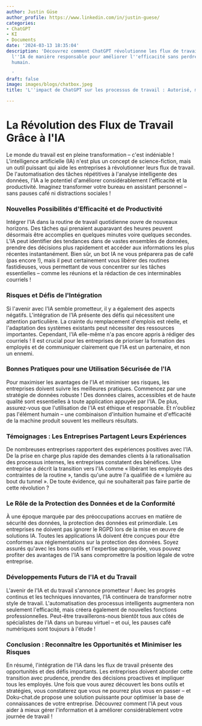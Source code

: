 ```yaml
---
author: Justin Güse
author_profile: https://www.linkedin.com/in/justin-guese/
categories:
- ChatGPT
- KI
- Documents
date: '2024-03-13 18:35:04'
description: 'Découvrez comment ChatGPT révolutionne les flux de travail ! Utilisez
  l''IA de manière responsable pour améliorer l''efficacité sans perdre le contact
  humain.

  '
draft: false
image: images/blogs/chatbox.jpeg
title: 'L''impact de ChatGPT sur les processus de travail : Autorisé, mais avec prudence !'

---
```

# La Révolution des Flux de Travail Grâce à l'IA

Le monde du travail est en pleine transformation – c'est indéniable ! L'intelligence artificielle (IA) n'est plus un concept de science-fiction, mais un outil puissant qui aide les entreprises à révolutionner leurs flux de travail. De l'automatisation des tâches répétitives à l'analyse intelligente des données, l'IA a le potentiel d'améliorer considérablement l'efficacité et la productivité. Imaginez transformer votre bureau en assistant personnel – sans pauses café ni distractions sociales !

### Nouvelles Possibilités d'Efficacité et de Productivité

Intégrer l'IA dans la routine de travail quotidienne ouvre de nouveaux horizons. Des tâches qui prenaient auparavant des heures peuvent désormais être accomplies en quelques minutes voire quelques secondes. L'IA peut identifier des tendances dans de vastes ensembles de données, prendre des décisions plus rapidement et accéder aux informations les plus récentes instantanément. Bien sûr, un bot IA ne vous préparera pas de café (pas encore !), mais il peut certainement vous libérer des routines fastidieuses, vous permettant de vous concentrer sur les tâches essentielles – comme les réunions et la rédaction de ces interminables courriels !

### Risques et Défis de l'Intégration

Si l'avenir avec l'IA semble prometteur, il y a également des aspects négatifs. L'intégration de l'IA présente des défis qui nécessitent une attention particulière. La crainte du remplacement d'emplois est réelle, et l'adaptation des systèmes existants peut nécessiter des ressources importantes.  Cependant, l'IA elle-même n'a pas encore appris à rédiger des courriels ! Il est crucial pour les entreprises de prioriser la formation des employés et de communiquer clairement que l'IA est un partenaire, et non un ennemi.

### Bonnes Pratiques pour une Utilisation Sécurisée de l'IA

Pour maximiser les avantages de l'IA et minimiser ses risques, les entreprises doivent suivre les meilleures pratiques.  Commencez par une stratégie de données robuste ! Des données claires, accessibles et de haute qualité sont essentielles à toute application appuyée par l'IA.  De plus, assurez-vous que l'utilisation de l'IA est éthique et responsable. Et n'oubliez pas l'élément humain – une combinaison d'intuition humaine et d'efficacité de la machine produit souvent les meilleurs résultats.

### Témoignages : Les Entreprises Partagent Leurs Expériences

De nombreuses entreprises rapportent des expériences positives avec l'IA. De la prise en charge plus rapide des demandes clients à la rationalisation des processus internes, les entreprises constatent des bénéfices. Une entreprise a décrit la transition vers l'IA comme « libérant les employés des contraintes de la routine », tandis qu'une autre l'a qualifiée de « lumière au bout du tunnel ».  De toute évidence, qui ne souhaiterait pas faire partie de cette révolution ?

### Le Rôle de la Protection des Données et de la Conformité

À une époque marquée par des préoccupations accrues en matière de sécurité des données, la protection des données est primordiale. Les entreprises ne doivent pas ignorer le RGPD lors de la mise en œuvre de solutions IA.  Toutes les applications IA doivent être conçues pour être conformes aux réglementations sur la protection des données. Soyez assurés qu'avec les bons outils et l'expertise appropriée, vous pouvez profiter des avantages de l'IA sans compromettre la position légale de votre entreprise.

### Développements Futurs de l'IA et du Travail

L'avenir de l'IA et du travail s'annonce prometteur ! Avec les progrès continus et les techniques innovantes, l'IA continuera de transformer notre style de travail. L'automatisation des processus intelligents augmentera non seulement l'efficacité, mais créera également de nouvelles fonctions professionnelles. Peut-être travaillerons-nous bientôt tous aux côtés de spécialistes de l'IA dans un bureau virtuel – et oui, les pauses café numériques sont toujours à l'étude !

### Conclusion : Reconnaître les Opportunités et Minimiser les Risques

En résumé, l'intégration de l'IA dans les flux de travail présente des opportunités et des défis importants. Les entreprises doivent aborder cette transition avec prudence, prendre des décisions proactives et impliquer tous les employés.  Une fois que vous aurez découvert les bons outils et stratégies, vous constaterez que vous ne pourrez plus vous en passer – et Doku-chat.de propose une solution puissante pour optimiser la base de connaissances de votre entreprise. Découvrez comment l'IA peut vous aider à mieux gérer l'information et à améliorer considérablement votre journée de travail !
